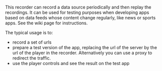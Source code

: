 This recorder can record a data source periodically and then replay the 
recordings. It can be used for testing purposes when developing apps based on 
data feeds whose content change regularly, like news or sports apps. See the 
wiki page for instructions.

The typical usage is to:
- record a set of urls
- prepare a test version of the app, replacing the url of the server by the url of the player in the recorder. Alternatively you can use a proxy to redirect the traffic.
- use the player controls and see the result on the test app

